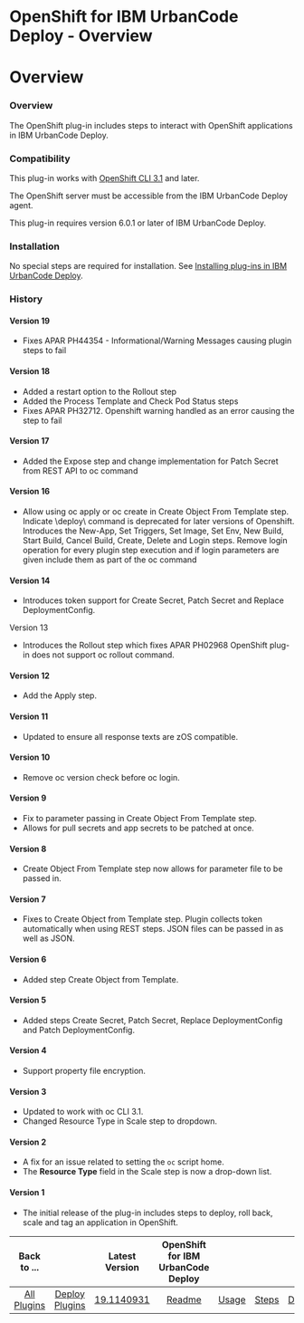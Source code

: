 
OpenShift for IBM UrbanCode Deploy - Overview
=============================================

# Overview


### Overview



The OpenShift plug-in includes steps to interact with OpenShift applications in IBM UrbanCode Deploy.

### Compatibility

This plug-in works with [OpenShift CLI 3.1](https://docs.openshift.com/enterprise/3.1/cli_reference/get_started_cli.html) and later.

The OpenShift server must be accessible from the IBM UrbanCode Deploy agent.

This plug-in requires version 6.0.1 or later of IBM UrbanCode Deploy.

### Installation

No special steps are required for installation. See [Installing plug-ins in IBM UrbanCode Deploy](https://community.ibm.com/community/user/wasdevops/blogs/laurel-dickson-bull1/2022/06/13/install-plugins "Installing plug-ins in IBM UrbanCode Deploy").

### History

#### Version 19

* Fixes APAR PH44354 - Informational/Warning Messages causing plugin steps to fail

#### Version 18

* Added a restart option to the Rollout step
* Added the Process Template and Check Pod Status steps
* Fixes APAR PH32712. Openshift warning handled as an error causing the step to fail

#### Version 17

* Added the Expose step and change implementation for Patch Secret from REST API to oc command

#### Version 16

* Allow using oc apply or oc create in Create Object From Template step. Indicate \deploy\ command is deprecated for later versions of Openshift. Introduces the New-App, Set Triggers, Set Image, Set Env, New Build, Start Build, Cancel Build, Create, Delete and Login steps. Remove login operation for every plugin step execution and if login parameters are given include them as part of the oc command

#### Version 14

* Introduces token support for Create Secret, Patch Secret and Replace DeploymentConfig.

Version 13

* Introduces the Rollout step which fixes APAR PH02968 OpenShift plug-in does not support oc rollout command.

#### Version 12

* Add the Apply step.

#### Version 11

* Updated to ensure all response texts are zOS compatible.

#### Version 10

* Remove oc version check before oc login.

#### Version 9

* Fix to parameter passing in Create Object From Template step.
* Allows for pull secrets and app secrets to be patched at once.

#### Version 8

* Create Object From Template step now allows for parameter file to be passed in.

#### Version 7

* Fixes to Create Object from Template step. Plugin collects token automatically when using REST steps. JSON files can be passed in as well as JSON.

#### Version 6

* Added step Create Object from Template.

#### Version 5

* Added steps Create Secret, Patch Secret, Replace DeploymentConfig and Patch DeploymentConfig.

#### Version 4

* Support property file encryption.

#### Version 3

* Updated to work with oc CLI 3.1.
* Changed Resource Type in Scale step to dropdown.

#### Version 2

* A fix for an issue related to setting the `oc` script home.
* The **Resource Type** field in the Scale step is now a drop-down list.

#### Version 1

* The initial release of the plug-in includes steps to deploy, roll back, scale and tag an application in OpenShift.


|Back to ...||Latest Version|OpenShift for IBM UrbanCode Deploy ||||
| :---: | :---: | :---: | :---: | :---: | :---: | :---: |
|[All Plugins](../../index.md)|[Deploy Plugins](../README.md)|[19.1140931](https://raw.githubusercontent.com/UrbanCode/IBM-UCD-PLUGINS/main/files/openshift/openshift-19.1140931.zip)|[Readme](README.md)|[Usage](usage.md)|[Steps](steps.md)|[Downloads](downloads.md)|

